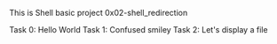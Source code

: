 This is Shell basic project 0x02-shell_redirection

Task 0: Hello World
Task 1: Confused smiley
Task 2: Let's display a file
